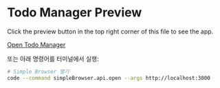 # Todo Manager Preview

Click the preview button in the top right corner of this file to see the app.

[Open Todo Manager](http://localhost:3000)

또는 아래 명령어를 터미널에서 실행:

```bash
# Simple Browser 열기
code --command simpleBrowser.api.open --args http://localhost:3000
```